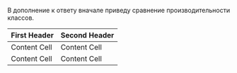 В дополнение к ответу вначале приведу сравнение производительности классов.

| First Header  | Second Header |
| ------------- | ------------- |
| Content Cell  | Content Cell  |
| Content Cell  | Content Cell  |

